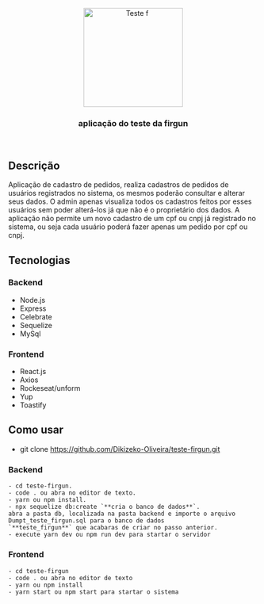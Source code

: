 <p align="center" >
  <img src="https://www.firgun.com.br/images/sobre/sobre_3.png" height="200" width="200" alt="Teste f" />
</p>

<h3 align="center">
 aplicação do teste da firgun 
</h3>

<br>

## Descrição

Aplicação de cadastro de pedidos, realiza cadastros de pedidos de usuários registrados no sistema, os mesmos poderão consultar e alterar seus dados. O admin apenas visualiza todos os cadastros feitos por esses usuários sem poder alterá-los já que não é o proprietário dos dados.
A aplicação não  permite um novo cadastro  de um cpf ou cnpj já registrado no sistema, ou seja cada usuário poderá fazer apenas um pedido por cpf ou cnpj.

## Tecnologias

### Backend
- Node.js
- Express
- Celebrate
- Sequelize
- MySql

### Frontend
- React.js
- Axios
- Rockeseat/unform
- Yup
- Toastify

## Como usar
- git clone https://github.com/Dikizeko-Oliveira/teste-firgun.git 
### Backend

```
- cd teste-firgun.
- code . ou abra no editor de texto.
- yarn ou npm install.
- npx sequelize db:create `**cria o banco de dados**`.
abra a pasta db, localizada na pasta backend e importe o arquivo Dumpt_teste_firgun.sql para o banco de dados
`**teste_firgun**` que acabaras de criar no passo anterior.
- execute yarn dev ou npm run dev para startar o servidor
```

### Frontend

```
- cd teste-firgun
- code . ou abra no editor de texto
- yarn ou npm install
- yarn start ou npm start para startar o sistema
```
